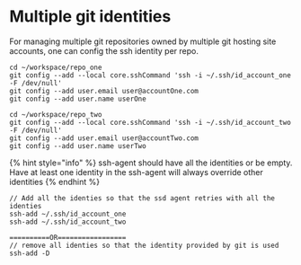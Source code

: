 # Multiple git identities

For managing multiple git repositories owned by multiple git hosting site accounts, one can config the ssh identity per repo.

```
cd ~/workspace/repo_one
git config --add --local core.sshCommand 'ssh -i ~/.ssh/id_account_one -F /dev/null' 
git config --add user.email user@accountOne.com
git config --add user.name userOne

cd ~/workspace/repo_two
git config --add --local core.sshCommand 'ssh -i ~/.ssh/id_account_two -F /dev/null' 
git config --add user.email user@accountTwo.com
git config --add user.name userTwo
```

{% hint style="info" %}
ssh-agent should have all the identities or be empty. Have at least one identity in the ssh-agent will always override other identities
{% endhint %}

```
// Add all the identies so that the ssd agent retries with all the identies
ssh-add ~/.ssh/id_account_one
ssh-add ~/.ssh/id_account_two

==========OR=================
// remove all identies so that the identity provided by git is used
ssh-add -D
```

